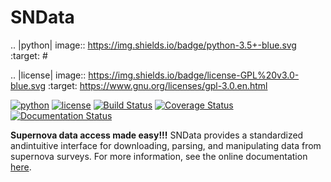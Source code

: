# SNData


.. |python| image:: https://img.shields.io/badge/python-3.5+-blue.svg
    :target: #

.. |license| image:: https://img.shields.io/badge/license-GPL%20v3.0-blue.svg
    :target: https://www.gnu.org/licenses/gpl-3.0.en.html


[![python](https://img.shields.io/badge/python-3.6+-g.svg)]()
[![license](https://img.shields.io/badge/license-GPL%20v3.0-brightgreen.svg)](https://www.gnu.org/licenses/gpl-3.0.en.html)
[![Build Status](https://www.travis-ci.com/mwvgroup/SNData.svg?branch=master)](https://www.travis-ci.com/mwvgroup/SNData) 
[![Coverage Status](https://coveralls.io/repos/github/mwvgroup/SNData/badge.svg?branch=master)](https://coveralls.io/github/mwvgroup/SNData?branch=master)
[![Documentation Status](https://readthedocs.org/projects/sn-data/badge/?version=latest)](https://sn-data.readthedocs.io/en/latest/?badge=latest)


**Supernova data access made easy!!!** 
SNData provides a standardized andintuitive interface for downloading, 
parsing, and manipulating data from supernova surveys. For more information,
see the online documentation [here](https://sn-data.readthedocs.io/en/latest/).
